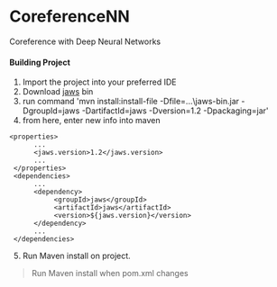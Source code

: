 # CoreferenceNN
Coreference with Deep Neural Networks

#### Building Project

1. Import the project into your preferred IDE
2. Download [jaws] bin
3. run command 'mvn install:install-file -Dfile=...\jaws-bin.jar -DgroupId=jaws -DartifactId=jaws -Dversion=1.2 -Dpackaging=jar'
4. from here, enter new info into maven
```
<properties>  
      ...  
      <jaws.version>1.2</jaws.version>  
      ...  
 </properties>  
 <dependencies>  
      ...  
      <dependency>  
           <groupId>jaws</groupId>  
           <artifactId>jaws</artifactId>  
           <version>${jaws.version}</version>  
      </dependency>  
      ...  
 </dependencies>  
```
5. Run Maven install on project.

> Run Maven install when pom.xml changes


[jaws]: http://lyle.smu.edu/~tspell/jaws/#downloads
